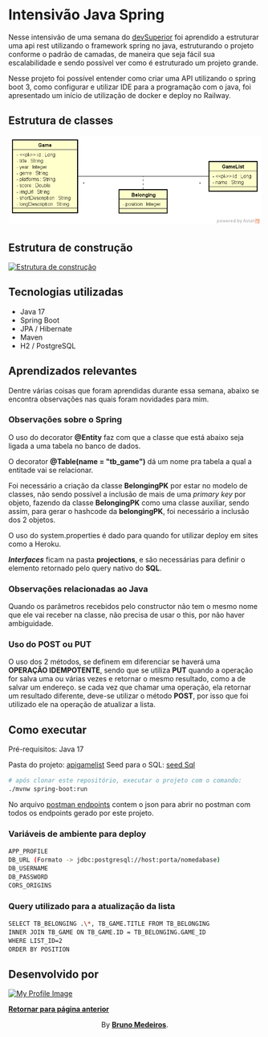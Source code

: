 # Intensivão Java Spring

Nesse intensivão de uma semana do [devSuperior](https://github.com/devsuperior/) foi aprendido a estruturar uma api rest utilizando o framework spring no java, estruturando o projeto conforme o padrão de camadas, de maneira que seja fácil sua escalabilidade e sendo possível ver como é estruturado um projeto grande.

Nesse projeto foi possível entender como criar uma API utilizando o spring boot 3, como configurar e utilizar IDE para a programação com o java, foi apresentado um início de utilização de docker e deploy no Railway.

## Estrutura de classes

[<img width="700px" src="./assets/Diagrama_de_classe.png" alt="Diagrama das classes"/>](./assets/Diagrama_de_classe.png 'Diagrama de classes')

## Estrutura de construção

[<img width="700px" src="./assets/Padr%C3%A3o_de_camadas.png" alt="Estrutura de construção"/>](./assets/Padr%C3%A3o_de_camadas.png 'Estrutura')

## Tecnologias utilizadas

- Java 17
- Spring Boot
- JPA / Hibernate
- Maven
- H2 / PostgreSQL

## Aprendizados relevantes

Dentre várias coisas que foram aprendidas durante essa semana, abaixo se encontra observações nas quais foram novidades para mim.

### Observações sobre o Spring

O uso do decorator **@Entity** faz com que a classe que está abaixo seja ligada a uma tabela no banco de dados.

O decorator **@Table(name = "tb_game")** dá um nome pra tabela a qual a entitade vai se relacionar.

Foi necessário a criação da classe **BelongingPK** por estar no modelo de classes, não sendo possível a inclusão de mais de uma _primary key_ por objeto, fazendo da classe **BelongingPK** como uma classe auxiliar, sendo assim, para gerar o hashcode da **belongingPK**, foi necessário a inclusão dos 2 objetos.

O uso do system.properties é dado para quando for utilizar deploy em sites como a Heroku.

_**Interfaces**_ ficam na pasta **projections**, e são necessárias para definir o elemento retornado pelo query nativo do **SQL**.

### Observações relacionadas ao Java

Quando os parâmetros recebidos pelo constructor não tem o mesmo nome que ele vai receber na classe, não precisa de usar o this, por não haver ambiguidade.

### Uso do POST ou PUT

O uso dos 2 métodos, se definem em diferenciar se haverá uma **OPERAÇÃO IDEMPOTENTE**, sendo que se utiliza **PUT** quando a operação for salva uma ou várias vezes e retornar o mesmo resultado, como a de salvar um endereço.
se cada vez que chamar uma operação, ela retornar um resultado diferente, deve-se utilizar o método **POST**, por isso que foi utilizado ele na operação de atualizar a lista.

## Como executar

Pré-requisitos: Java 17

Pasta do projeto: [apigamelist](https://github.com/BrunoMedeiros14/CoursesAndChallenges/tree/main/DevSuperior/Intensivo_Java_Spring/apigamelist/)
Seed para o SQL: [seed Sql](./seed_pg_sql.sql)

```bash
# após clonar este repositório, executar o projeto com o comando:
./mvnw spring-boot:run
```

No arquivo [postman endpoints](./Postman_endpoints.json) contem o json para abrir no postman com todos os endpoints gerado por este projeto.

### Variáveis de ambiente para deploy

```bash
APP_PROFILE
DB_URL (Formato -> jdbc:postgresql://host:porta/nomedabase)
DB_USERNAME
DB_PASSWORD
CORS_ORIGINS
```

### Query utilizado para a atualização da lista

```bash
SELECT TB_BELONGING .\*, TB_GAME.TITLE FROM TB_BELONGING
INNER JOIN TB_GAME ON TB_GAME.ID = TB_BELONGING.GAME_ID
WHERE LIST_ID=2
ORDER BY POSITION
```

## Desenvolvido por

[<img width="100px" src="https://avatars.githubusercontent.com/u/100999610" alt="My Profile Image"/>](https://github.com/BrunoMedeiros14 'Perfil no GitHub (BrunoMedeiros)')

**[Retornar para página anterior](../README.md)**

<p align="center">By <strong><a href="https://github.com/BrunoMedeiros14">Bruno Medeiros</a></strong>.</p>
